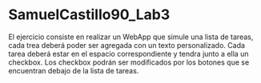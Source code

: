 # SamuelCastillo90_Lab3
El ejercicio consiste en realizar un WebApp que simule una lista de tareas, cada trea deberá poder ser agregada con un texto personalizado. Cada tarea deberá estar en el espacio correspondiente y tendra junto a ella un checkbox. Los checkbox podrán ser modificados por los botones que se encuentran debajo de la lista de tareas.